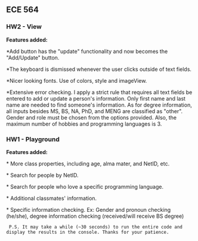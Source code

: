 ## ECE 564 
### HW2 - View

**Features added:**

\*Add button has the "update" functionality and now becomes the "Add/Update" button.

\*The keyboard is dismissed whenever the user clicks outside of text fields.

\*Nicer looking fonts. Use of colors, style and imageView.

\*Extensive error checking. I apply a strict rule that requires all text fields be entered to add or update a person's information. Only first name and last name are needed to find someone's information.
As for degree information, all inputs besides MS, BS, NA, PhD, and MENG are classified as "other". Gender and role must be chosen from the options provided.
Also, the maximum number of hobbies and programming languages is 3.







### HW1 - Playground


**Features added:**

\* More class properties, including age, alma mater, and NetID, etc.

\* Search for people by NetID.

\* Search for people who love a specific programming language.

\* Additional classmates' information.

\* Specific information checking. Ex: Gender and pronoun checking (he/she), 
    degree information checking (received/will receive BS degree)
    
` P.S. It may take a while (~30 seconds) to run the entire code and display the results in the console. Thanks for your patience.`